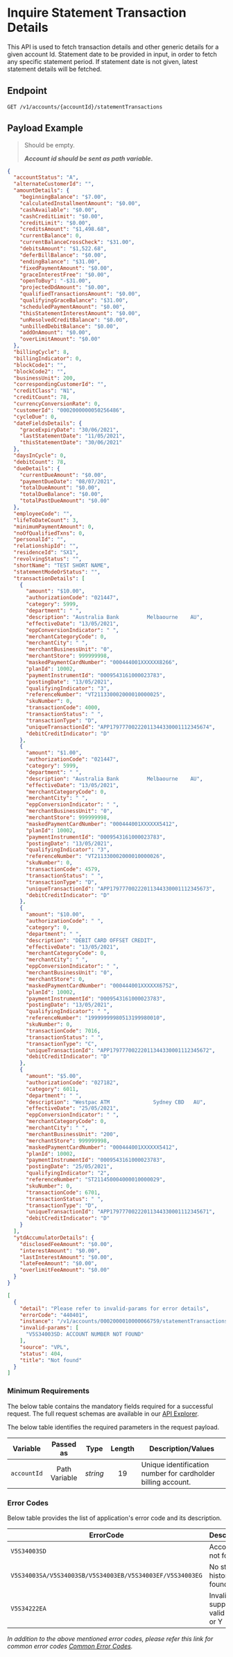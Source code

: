 # Inquire Statement Transaction Details

This API is used to fetch transaction details and other generic details for a given account Id. Statement date to be provided in input, in order to fetch any specific statement period. If statement date is not given, latest statement details will be fetched.

## Endpoint

`GET /v1/accounts/{accountId}/statementTransactions`

## Payload Example

<!--
type: tab
titles: Request, Response, Error
-->

>Should be empty. 
>
>***Account id should be sent as path variable.***

<!--
type: tab
-->

```json
{
  "accountStatus": "A",
  "alternateCustomerId": "",
  "amountDetails": {
    "beginningBalance": "$7.00",
    "calculatedInstallmentAmount": "$0.00",
    "cashAvailable": "$0.00",
    "cashCreditLimit": "$0.00",
    "creditLimit": "$0.00",
    "creditsAmount": "$1,498.68",
    "currentBalance": 0,
    "currentBalanceCrossCheck": "$31.00",
    "debitsAmount": "$1,522.68",
    "deferBillBalance": "$0.00",
    "endingBalance": "$31.00",
    "fixedPaymentAmount": "$0.00",
    "graceInterestFree": "$0.00",
    "openToBuy": "-$31.00",
    "projectedDdAmount": "$0.00",
    "qualifiedTransactionsAmount": "$0.00",
    "qualifyingGraceBalance": "$31.00",
    "scheduledPaymentAmount": "$0.00",
    "thisStatementInterestAmount": "$0.00",
    "unResolvedCreditBalance": "$0.00",
    "unbilledDebitBalance": "$0.00",
    "addOnAmount": "$0.00",
    "overLimitAmount": "$0.00"
  },
  "billingCycle": 8,
  "billingIndicator": 0,
  "blockCode1": "",
  "blockCode2": "",
  "businessUnit": 200,
  "correspondingCustomerId": "",
  "creditClass": "N1",
  "creditCount": 78,
  "currencyConversionRate": 0,
  "customerId": "0002000000050256486",
  "cycleDue": 0,
  "dateFieldsDetails": {
    "graceExpiryDate": "30/06/2021",
    "lastStatementDate": "11/05/2021",
    "thisStatementDate": "30/06/2021"
  },
  "daysInCycle": 0,
  "debitCount": 78,
  "dueDetails": {
    "currentDueAmount": "$0.00",
    "paymentDueDate": "08/07/2021",
    "totalDueAmount": "$0.00",
    "totalDueBalance": "$0.00",
    "totalPastDueAmount": "$0.00"
  },
  "employeeCode": "",
  "lifeToDateCount": 3,
  "minimumPaymentAmount": 0,
  "noOfQualifiedTxns": 0,
  "personalId": "",
  "relationshipId": "",
  "residenceId": "SX1",
  "revolvingStatus": "",
  "shortName": "TEST SHORT NAME",
  "statementModeOrStatus": "",
  "transactionDetails": [
    {
      "amount": "$10.00",
      "authorizationCode": "021447",
      "category": 5999,
      "department": " ",
      "description": "Australia Bank         Melbaourne    AU",
      "effectiveDate": "13/05/2021",
      "eppConversionIndicator": " ",
      "merchantCategoryCode": 0,
      "merchantCity": " ",
      "merchantBusinessUnit": "0",
      "merchantStore": 999999998,
      "maskedPaymentCardNumber": "000444001XXXXXX8266",
      "planId": 10002,
      "paymentInstrumentId": "0009543161000023783",
      "postingDate": "13/05/2021",
      "qualifyingIndicator": "3",
      "referenceNumber": "VT211330002000010000025",
      "skuNumber": 0,
      "transactionCode": 4000,
      "transactionStatus": " ",
      "transactionType": "D",
      "uniqueTransactionId": "APP17977700222011344330001112345674",
      "debitCreditIndicator": "D"
    },
    {
      "amount": "$1.00",
      "authorizationCode": "021447",
      "category": 5999,
      "department": " ",
      "description": "Australia Bank         Melbaourne    AU",
      "effectiveDate": "13/05/2021",
      "merchantCategoryCode": 0,
      "merchantCity": " ",
      "eppConversionIndicator": " ",
      "merchantBusinessUnit": "0",
      "merchantStore": 999999998,
      "maskedPaymentCardNumber": "000444001XXXXXX5412",
      "planId": 10002,
      "paymentInstrumentId": "0009543161000023783",
      "postingDate": "13/05/2021",
      "qualifyingIndicator": "3",
      "referenceNumber": "VT211330002000010000026",
      "skuNumber": 0,
      "transactionCode": 4579,
      "transactionStatus": " ",
      "transactionType": "D",
      "uniqueTransactionId": "APP17977700222011344330001112345673",
      "debitCreditIndicator": "D"
    },
    {
      "amount": "$10.00",
      "authorizationCode": " ",
      "category": 0,
      "department": " ",
      "description": "DEBIT CARD OFFSET CREDIT",
      "effectiveDate": "13/05/2021",
      "merchantCategoryCode": 0,
      "merchantCity": " ",
      "eppConversionIndicator": " ",
      "merchantBusinessUnit": "0",
      "merchantStore": 0,
      "maskedPaymentCardNumber": "000444001XXXXXX6752",
      "planId": 10002,
      "paymentInstrumentId": "0009543161000023783",
      "postingDate": "13/05/2021",
      "qualifyingIndicator": " ",
      "referenceNumber": "19999999980513199980010",
      "skuNumber": 0,
      "transactionCode": 7016,
      "transactionStatus": " ",
      "transactionType": "C",
      "uniqueTransactionId": "APP17977700222011344330001112345672",
      "debitCreditIndicator": "D"
    },
    {
      "amount": "$5.00",
      "authorizationCode": "027182",
      "category": 6011,
      "department": " ",
      "description": "Westpac ATM              Sydney CBD   AU",
      "effectiveDate": "25/05/2021",
      "eppConversionIndicator": " ",
      "merchantCategoryCode": 0,
      "merchantCity": " ",
      "merchantBusinessUnit": "200",
      "merchantStore": 999999998,
      "maskedPaymentCardNumber": "000444001XXXXXX5412",
      "planId": 10002,
      "paymentInstrumentId": "0009543161000023783",
      "postingDate": "25/05/2021",
      "qualifyingIndicator": "2",
      "referenceNumber": "ST211450004000010000029",
      "skuNumber": 0,
      "transactionCode": 6701,
      "transactionStatus": " ",
      "transactionType": "D",
      "uniqueTransactionId": "APP17977700222011344330001112345671",
      "debitCreditIndicator": "D"
    }
  ],
  "ytdAccumulatorDetails": {
    "disclosedFeeAmount": "$0.00",
    "interestAmount": "$0.00",
    "lastInterestAmount": "$0.00",
    "lateFeeAmount": "$0.00",
    "overlimitFeeAmount": "$0.00"
  }
}
```

<!--
type: tab
-->

```json
[
  {
    "detail": "Please refer to invalid-params for error details",
    "errorCode": "440401",
    "instance": "/v1/accounts/0002000010000066759/statementTransactions",
    "invalid-params": [
      "V5S34003SD: ACCOUNT NUMBER NOT FOUND"
    ],
    "source": "VPL",
    "status": 404,
    "title": "Not found"
  }
]
```

<!-- type: tab-end -->

### Minimum Requirements

The below table contains the mandatory fields required for a successful request. The full request schemas are available in our [API Explorer](../api/?type=get&path=/v1/accounts/{accountId}/statementTransactions).

The below table identifies the required parameters in the request payload.

| Variable | Passed as | Type | Length | Description/Values |
| -------- | :-------: | :--: | :------------: | ------------------ |
| `accountId` | Path Variable | *string* | 19 | Unique identification number for cardholder billing account. | 

### Error Codes

Below table provides the list of application's error code and its description.

| ErrorCode |  Description/Values |
| --------  | ------------------ |
| `V5S34003SD` | Account number not found |
| `V5S34003SA/V5S34003SB/V5S34003EB/V5S34003EF/V5S34003EG` | No statement history information found on file |
| `V5S34222EA` | Invalid txn suppresion indicatr valid values are N or Y |


*In addition to the above mentioned error codes, please refer this link for common error codes [Common Error Codes](?path=docs/Common_Error_Code.md).*